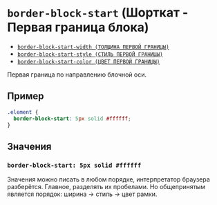 # `border-block-start` (Шорткат - Первая граница блока)

- [`border-block-start-width (ТОЛЩИНА ПЕРВОЙ ГРАНИЦЫ)`](<./border-block-start-width (ТОЛЩИНА ПЕРВОЙ ГРАНИЦЫ).md>)
- [`border-block-start-style (СТИЛЬ ПЕРВОЙ ГРАНИЦЫ)`](<./border-block-start-style (СТИЛЬ ПЕРВОЙ ГРАНИЦЫ).md>)
- [`border-block-start-color (ЦВЕТ ПЕРВОЙ ГРАНИЦЫ)`](<./border-block-start-color (ЦВЕТ ПЕРВОЙ ГРАНИЦЫ).md>)

Первая граница по направлению блочной оси.

## Пример

```css
.element {
  border-block-start: 5px solid #ffffff;
}
```

## Значения

### `border-block-start: 5px solid #ffffff`

Значения можно писать в любом порядке, интерпретатор браузера разберётся. Главное, разделять их пробелами. Но общепринятым является порядок: ширина → стиль → цвет рамки.
